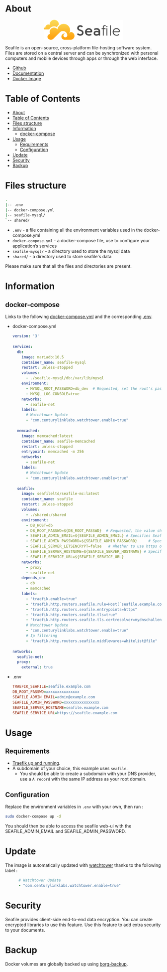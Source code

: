 # About

<p align="center">
<img src="../_utilities/seafile.png" alt="seafile" title="seafile" />
</p>

Seafile is an open-source, cross-platform file-hosting software system. Files are stored on a central server and can be synchronized with personal computers and mobile devices through apps or through the web interface.

* [Github](https://github.com/haiwen/seafile)
* [Documentation](https://manual.seafile.com/docker/deploy_seafile_with_docker/)
* [Docker Image](https://hub.docker.com/r/seafileltd/seafile-mc)

# Table of Contents

<!-- TOC -->

- [About](#about)
- [Table of Contents](#table-of-contents)
- [Files structure](#files-structure)
- [Information](#information)
    - [docker-compose](#docker-compose)
- [Usage](#usage)
    - [Requirements](#requirements)
    - [Configuration](#configuration)
- [Update](#update)
- [Security](#security)
- [Backup](#backup)

<!-- /TOC -->

# Files structure 

```bash
.
|-- .env
|-- docker-compose.yml
|-- seafile-mysql/
`-- shared/
```

- `.env` - a file containing all the environment variables used in the docker-compose.yml
- `docker-compose.yml` - a docker-compose file, use to configure your application’s services
- `seafile-mysql/` - a directory used to store the mysql data
- `shared/` - a directory used to store seafile's data

Please make sure that all the files and directories are present.

# Information

## docker-compose
Links to the following [docker-compose.yml](docker-compose.yml) and the corresponding [.env](.env).

* docker-compose.yml
  ```yaml
  version: '3'

  services:
    db:
      image: mariadb:10.5
      container_name: seafile-mysql
      restart: unless-stopped
      volumes:
        - ./seafile-mysql/db:/var/lib/mysql
      environment:
        - MYSQL_ROOT_PASSWORD=db_dev  # Requested, set the root's password of MySQL service.
        - MYSQL_LOG_CONSOLE=true
      networks:
        - seafile-net
      labels:
        # Watchtower Update
        - "com.centurylinklabs.watchtower.enable=true"

    memcached:
      image: memcached:latest
      container_name: seafile-memcached
      restart: unless-stopped
      entrypoint: memcached -m 256
      networks:
        - seafile-net
      labels:
        # Watchtower Update
        - "com.centurylinklabs.watchtower.enable=true"

    seafile:
      image: seafileltd/seafile-mc:latest
      container_name: seafile
      restart: unless-stopped
      volumes:
        - ./shared:/shared
      environment:
        - DB_HOST=db
        - DB_ROOT_PASSWD=${DB_ROOT_PASSWD}  # Requested, the value shuold be root's password of MySQL service.
        - SEAFILE_ADMIN_EMAIL=${SEAFILE_ADMIN_EMAIL} # Specifies Seafile admin user, default is 'me@example.com'.
        - SEAFILE_ADMIN_PASSWORD=${SEAFILE_ADMIN_PASSWORD}     # Specifies Seafile admin password, default is 'asecret'.
        - SEAFILE_SERVER_LETSENCRYPT=false   # Whether to use https or not.
        - SEAFILE_SERVER_HOSTNAME=${SEAFILE_SERVER_HOSTNAME} # Specifies your host name if https is enabled.
        - SEAFILE_SERVICE_URL=${SEAFILE_SERVICE_URL}
      networks:
        - proxy
        - seafile-net
      depends_on:
        - db
        - memcached
      labels:
        - "traefik.enable=true"
        - "traefik.http.routers.seafile.rule=Host(`seafile.example.com`)"
        - "traefik.http.routers.seafile.entrypoints=https"
        - "traefik.http.routers.seafile.tls=true"
        - "traefik.http.routers.seafile.tls.certresolver=mydnschallenge"
        # Watchtower Update
        - "com.centurylinklabs.watchtower.enable=true"
        # Ip filtering
        - "traefik.http.routers.seafile.middlewares=whitelist@file"

  networks:
    seafile-net:
    proxy:
      external: true
  ```
* .env
  ```ini
  TRAEFIK_SEAFILE=seafile.example.com
  DB_ROOT_PASSWD=xxxxxxxxxxxxxxx 
  SEAFILE_ADMIN_EMAIL=admin@example.com 
  SEAFILE_ADMIN_PASSWORD=xxxxxxxxxxxxxxxx     
  SEAFILE_SERVER_HOSTNAME=seafile.example.com
  SEAFILE_SERVICE_URL=https://seafile.example.com
  ```

# Usage

## Requirements
- [Traefik up and running](../traefik).
- A subdomain of your choice, this example uses `seafile`.
    - You should be able to create a subdomain with your DNS provider, use a `A record` with the same IP address as your root domain.

## Configuration

Replace the environment variables in `.env` with your own, then run :

```bash
sudo docker-compose up -d
```

You should then be able to access the seafile web-ui with the SEAFILE_ADMIN_EMAIL and SEAFILE_ADMIN_PASSWORD.

# Update

The image is automatically updated with [watchtower](../watchtower) thanks to the following label :

```yaml
      # Watchtower Update
      - "com.centurylinklabs.watchtower.enable=true"
```

# Security

Seafile provides client-side end-to-end data encryption. You can create encrypted libraries to use this feature. Use this feature to add extra security to your documents.

# Backup

Docker volumes are globally backed up using [borg-backup](../borg-backup). 